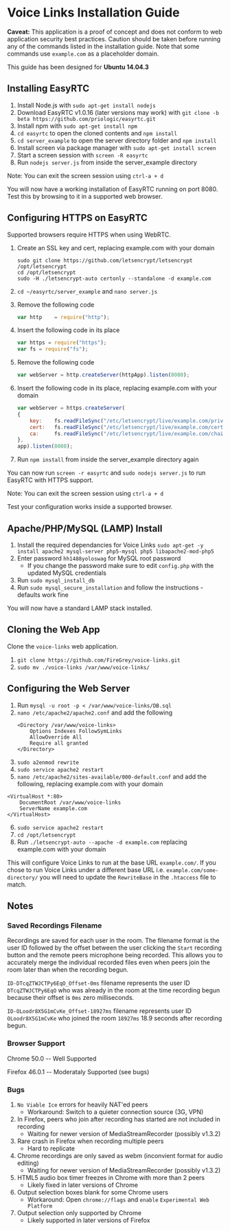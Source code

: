 # Voice Links Installation Guide

**Caveat:** This application is a proof of concept and does not conform to web application security best practices. Caution should be taken before running any of the commands listed in the installation guide. Note that some commands use `example.com` as a placeholder domain.

This guide has been designed for **Ubuntu 14.04.3**

## Installing EasyRTC

1. Install Node.js with
	`sudo apt-get install nodejs`
2. Download EasyRTC v1.0.16 (later versions may work) with
	`git clone -b beta https://github.com/priologic/easyrtc.git`
3. Install npm with
	`sudo apt-get install npm`
3. `cd easyrtc` to open the cloned contents and `npm install`
4. `cd server_example` to open the server directory folder and `npm install`
5. Install screen via package manager with
	`sudo apt-get install screen`
6. Start a screen session with
	`screen -R easyrtc`
7. Run `nodejs server.js` from inside the server_example directory

Note: You can exit the screen session using `ctrl-a + d`

You will now have a working installation of EasyRTC running on port 8080. Test this by browsing to it in a supported web browser.

## Configuring HTTPS on EasyRTC

Supported browsers require HTTPS when using WebRTC.

1. Create an SSL key and cert, replacing example.com with your domain
	```
	sudo git clone https://github.com/letsencrypt/letsencrypt /opt/letsencrypt
	cd /opt/letsencrypt
	sudo -H ./letsencrypt-auto certonly --standalone -d example.com
	```

2. `cd ~/easyrtc/server_example` and `nano server.js`

3. Remove the following code
	```javascript
	var http    = require("http");
	```

4. Insert the following code in its place
	```javascript
	var https = require("https");
	var fs = require("fs");
	```

5. Remove the following code
	```javascript
	var webServer = http.createServer(httpApp).listen(8080);
	```

6. Insert the following code in its place, replacing example.com with your domain
	``` javascript
	var webServer = https.createServer(
	{
		key:	fs.readFileSync("/etc/letsencrypt/live/example.com/privkey.pem"),
		cert:	fs.readFileSync("/etc/letsencrypt/live/example.com/cert.pem"),
		ca:		fs.readFileSync("/etc/letsencrypt/live/example.com/chain.pem")
	},
	app).listen(8080);
	```

7. Run `npm install` from inside the server_example directory again

You can now run `screen -r easyrtc` and `sudo nodejs server.js` to run EasyRTC with HTTPS support.

Note: You can exit the screen session using `ctrl-a + d`

Test your configuration works inside a supported browser.

## Apache/PHP/MySQL (LAMP) Install

1. Install the required dependancies for Voice Links `sudo apt-get -y install apache2 mysql-server php5-mysql php5 libapache2-mod-php5`
2. Enter password `hh1488yoloswag` for MySQL root password
	* If you change the password make sure to edit `config.php` with the updated MySQL credentials
3. Run `sudo mysql_install_db`
4. Run `sudo mysql_secure_installation` and follow the instructions - defaults work fine

You will now have a standard LAMP stack installed.

## Cloning the Web App

Clone the `voice-links` web application.

1. `git clone https://github.com/FireGrey/voice-links.git`
2. `sudo mv ./voice-links /var/www/voice-links/`

## Configuring the Web Server

1. Run `mysql -u root -p < /var/www/voice-links/DB.sql`
2. `nano /etc/apache2/apache2.conf` and add the following
	```
	<Directory /var/www/voice-links>
		Options Indexes FollowSymLinks
		AllowOverride All
		Require all granted
	</Directory>
	```
3. `sudo a2enmod rewrite`
4. `sudo service apache2 restart`
5. `nano /etc/apache2/sites-available/000-default.conf` and add the following, replacing example.com with your domain
```
<VirtualHost *:80>
	DocumentRoot /var/www/voice-links
	ServerName example.com
</VirtualHost>
```
6. `sudo service apache2 restart`
7. `cd /opt/letsencrypt`
8. Run `./letsencrypt-auto --apache -d example.com` replacing example.com with your domain

This will configure Voice Links to run at the base URL `example.com/`. If you chose to run Voice Links under a different base URL i.e. `example.com/some-directory/` you will need to update the `RewriteBase` in the `.htaccess` file to match.

## Notes

### Saved Recordings Filename

Recordings are saved for each user in the room. The filename format is the user ID followed by the offset between the user clicking the `Start` recording button and the remote peers microphone being recorded. This allows you to accurately merge the individual recorded files even when peers join the room later than when the recording begun.

`ID-DTcqZTWJCTPy6EqO_Offset-0ms` filename represents the user ID `DTcqZTWJCTPy6EqO` who was already in the room at the time recording begun because their offset is `0ms` zero milliseconds.

`ID-OLoodr8X5G1mCvKe_Offset-18927ms` filename represents user ID `OLoodr8X5G1mCvKe` who joined the room `18927ms` 18.9 seconds after recording begun.

### Browser Support

Chrome 50.0 -- Well Supported 

Firefox 46.0.1 -- Moderataly Supported (see bugs)

### Bugs

1. `No Viable Ice` errors for heavily NAT'ed peers
	* Workaround: Switch to a quieter connection source (3G, VPN)
2. In Firefox, peers who join after recording has started are not included in recording
	* Waiting for newer version of MediaStreamRecorder (possibly v1.3.2)
3. Rare crash in Firefox when recording multiple peers
	* Hard to replicate
4. Chrome recordings are only saved as webm (inconvient format for audio editing)
	* Waiting for newer version of MediaStreamRecorder (possibly v1.3.2)
5. HTML5 audio box timer freezes in Chrome with more than 2 peers
	* Likely fixed in later versions of Chrome
6. Output selection boxes blank for some Chrome users
	* Workaround: Open `chrome://flags` and `enable` `Experimental Web Platform`
7. Output selection only supported by Chrome
	* Likely supported in later versions of Firefox